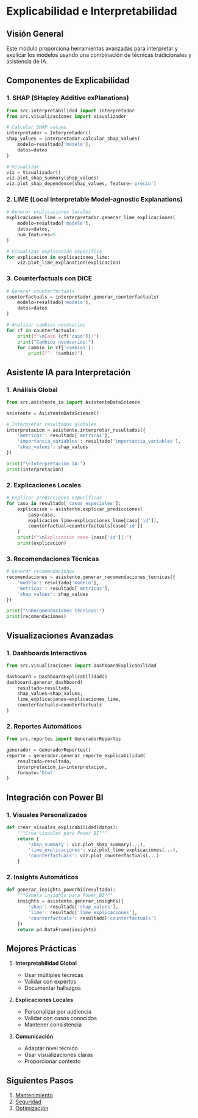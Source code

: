 # Explicabilidad e Interpretabilidad

## Visión General
Este módulo proporciona herramientas avanzadas para interpretar y explicar los modelos usando una combinación de técnicas tradicionales y asistencia de IA.

## Componentes de Explicabilidad

### 1. SHAP (SHapley Additive exPlanations)
```python
from src.interpretabilidad import Interpretador
from src.visualizaciones import Visualizador

# Calcular SHAP values
interpretador = Interpretador()
shap_values = interpretador.calcular_shap_values(
    modelo=resultado['modelo'],
    datos=datos
)

# Visualizar
viz = Visualizador()
viz.plot_shap_summary(shap_values)
viz.plot_shap_dependence(shap_values, feature='precio')
```

### 2. LIME (Local Interpretable Model-agnostic Explanations)
```python
# Generar explicaciones locales
explicaciones_lime = interpretador.generar_lime_explicaciones(
    modelo=resultado['modelo'],
    datos=datos,
    num_features=5
)

# Visualizar explicación específica
for explicacion in explicaciones_lime:
    viz.plot_lime_explanation(explicacion)
```

### 3. Counterfactuals con DiCE
```python
# Generar counterfactuals
counterfactuals = interpretador.generar_counterfactuals(
    modelo=resultado['modelo'],
    datos=datos
)

# Analizar cambios necesarios
for cf in counterfactuals:
    print(f"\nCaso {cf['caso']}:")
    print("Cambios necesarios:")
    for cambio in cf['cambios']:
        print(f"- {cambio}")
```

## Asistente IA para Interpretación

### 1. Análisis Global
```python
from src.asistente_ia import AsistenteDataScience

asistente = AsistenteDataScience()

# Interpretar resultados globales
interpretacion = asistente.interpretar_resultados({
    'metricas': resultado['metricas'],
    'importancia_variables': resultado['importancia_variables'],
    'shap_values': shap_values
})

print("\nInterpretación IA:")
print(interpretacion)
```

### 2. Explicaciones Locales
```python
# Explicar predicciones específicas
for caso in resultado['casos_especiales']:
    explicacion = asistente.explicar_predicciones(
        caso=caso,
        explicacion_lime=explicaciones_lime[caso['id']],
        counterfactual=counterfactuals[caso['id']]
    )
    print(f"\nExplicación caso {caso['id']}:")
    print(explicacion)
```

### 3. Recomendaciones Técnicas
```python
# Generar recomendaciones
recomendaciones = asistente.generar_recomendaciones_tecnicas({
    'modelo': resultado['modelo'],
    'metricas': resultado['metricas'],
    'shap_values': shap_values
})

print("\nRecomendaciones técnicas:")
print(recomendaciones)
```

## Visualizaciones Avanzadas

### 1. Dashboards Interactivos
```python
from src.visualizaciones import DashboardExplicabilidad

dashboard = DashboardExplicabilidad()
dashboard.generar_dashboard(
    resultado=resultado,
    shap_values=shap_values,
    lime_explicaciones=explicaciones_lime,
    counterfactuals=counterfactuals
)
```

### 2. Reportes Automáticos
```python
from src.reportes import GeneradorReportes

generador = GeneradorReportes()
reporte = generador.generar_reporte_explicabilidad(
    resultado=resultado,
    interpretacion_ia=interpretacion,
    formato='html'
)
```

## Integración con Power BI

### 1. Visuales Personalizados
```python
def crear_visuales_explicabilidad(datos):
    """Crea visuales para Power BI"""
    return {
        'shap_summary': viz.plot_shap_summary(...),
        'lime_explicaciones': viz.plot_lime_explicaciones(...),
        'counterfactuals': viz.plot_counterfactuals(...)
    }
```

### 2. Insights Automáticos
```python
def generar_insights_powerbi(resultado):
    """Genera insights para Power BI"""
    insights = asistente.generar_insights({
        'shap': resultado['shap_values'],
        'lime': resultado['lime_explicaciones'],
        'counterfactuals': resultado['counterfactuals']
    })
    return pd.DataFrame(insights)
```

## Mejores Prácticas

1. **Interpretabilidad Global**
   - Usar múltiples técnicas
   - Validar con expertos
   - Documentar hallazgos

2. **Explicaciones Locales**
   - Personalizar por audiencia
   - Validar con casos conocidos
   - Mantener consistencia

3. **Comunicación**
   - Adaptar nivel técnico
   - Usar visualizaciones claras
   - Proporcionar contexto

## Siguientes Pasos
1. [Mantenimiento](09-mantenimiento.md)
2. [Seguridad](10-seguridad.md)
3. [Optimización](11-optimizacion.md) 